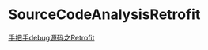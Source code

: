 # SourceCodeAnalysisRetrofit

[手把手debug源码之Retrofit](http://leeeyou.xyz/2019/01/25/blog-2019-01-25-%E6%89%8B%E6%8A%8A%E6%89%8Bdebug%E6%BA%90%E7%A0%81%E4%B9%8BRetrofit/)
